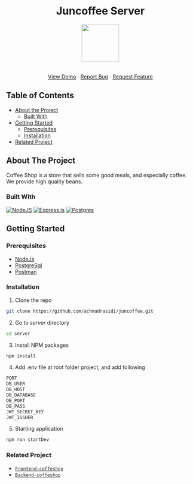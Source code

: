 <p align="center">

  <h1 align="center">Juncoffee Server</h1>
  <p align="center">
    <image align="center" width="100" src='../frontend/assets/img/coffee 1.png' />
  </p>

  <p align="center">
    <br />
    <a href="https://coffeeshop-sks.muchamadagushermawan.online/">View Demo</a>
    ·
    <a href="https://github.com/muchamadagush/backend-CoffeeShop/issues">Report Bug</a>
    ·
    <a href="https://github.com/muchamadagush/backend-CoffeeShop/issues">Request Feature</a>
  </p>
</p>

## Table of Contents

- [About the Project](#about-the-project)
  - [Built With](#built-with)
- [Getting Started](#getting-started)
  - [Prerequisites](#prerequisites)
  - [Installation](#installation)
- [Related Project](#related-project)

## About The Project

Coffee Shop is a store that sells some good meals, and especially coffee. We provide high quality beans.

### Built With

[![NodeJS](https://img.shields.io/badge/node.js-6DA55F?style=for-the-badge&logo=node.js&logoColor=white)](https://nodejs.org/en/)
[![Express.js](https://img.shields.io/badge/express.js-%23404d59.svg?style=for-the-badge&logo=express&logoColor=%2361DAFB)](https://expressjs.com/)
[![Postgres](https://img.shields.io/badge/postgres-%23316192.svg?style=for-the-badge&logo=postgresql&logoColor=white)](https://www.postgresql.org/)
<br>

## Getting Started

### Prerequisites

- [NodeJs](https://nodejs.org/)
- [PostgreSql](https://www.postgresql.org/)
- [Postman](https://www.postman.com/)

### Installation

1. Clone the repo

```sh
git clone https://github.com/achmadrasidi/juncoffee.git
```

2. Go to _server_ directory

```sh
cd server
```

3. Install NPM packages

```sh
npm install
```

4. Add .env file at root folder project, and add following

```sh
PORT
DB_USER
DB_HOST
DB_DATABASE
DB_PORT
DB_PASS
JWT_SECRET_KEY
JWT_ISSUER
```

5. Starting application

```sh
npm run startDev
```

### Related Project

- [`Frontend-coffeshop`](https://github.com/achmadrasidi/juncoffee/tree/main/frontend)
- [`Backend-coffeshop`](https://github.com/achmadrasidi/juncoffee/tree/main/server)
